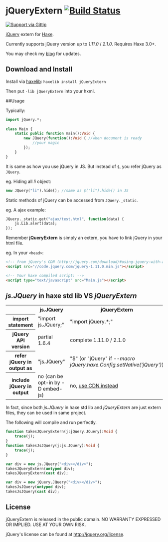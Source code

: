 # jQueryExtern [![Build Status](https://travis-ci.org/andyli/jQueryExternForHaxe.png?branch=master)](https://travis-ci.org/andyli/jQueryExternForHaxe)

[![Support via Gittip](https://rawgithub.com/twolfson/gittip-badge/0.2.1/dist/gittip.png)](https://www.gittip.com/AndyLi/)

[jQuery](http://jquery.com/) extern for [Haxe](http://haxe.org/).

Currently supports jQuery version up to *1.11.0* / *2.1.0*. Requires Haxe 3.0+.

You may check my [blog](http://blog.onthewings.net/) for updates.

## Download and Install

Install via [haxelib](http://haxe.org/doc/haxelib/using_haxelib):
`haxelib install jQueryExtern`

Then put `-lib jQueryExtern` into your hxml.

##Usage

Typically:
```haxe
import jQuery.*;
 
class Main {
	static public function main():Void {
		new JQuery(function():Void { //when document is ready
			//your magic
		});
	}
}
```
It is same as how you use jQuery in JS. But instead of `$`, you refer jQuery as `JQuery`.

eg. Hiding all *li* object:
```haxe
new JQuery("li").hide(); //same as $("li").hide() in JS
```

Static methods of jQuery can be accessed from `JQuery._static`.

eg. A ajax example:
```haxe
JQuery._static.get("ajax/test.html", function(data) {
	js.Lib.alert(data);
});
```
Remember **jQueryExtern** is simply an extern, you have to link jQuery in your html file.

eg. In your `<head>`:
```html
<!-- from jQuery's CDN (http://jquery.com/download/#using-jquery-with-a-cdn) -->
<script src="//code.jquery.com/jquery-1.11.0.min.js"></script>

<!-- Your haxe compiled script: -->
<script type="text/javascript" src="Main.js"></script>
```

## *js.JQuery* in haxe std lib VS *jQueryExtern*

<table>
	<tr>
		<td></td>
		<th scope="col">js.JQuery</th>
		<th scope="col">jQueryExtern</th>
	</tr>
	<tr>
		<th scope="row">import statement</th>
		<td>"import js.JQuery;"</td>
		<td>"import jQuery.*;"</td>
	</tr>
	<tr>
		<th scope="row">jQuery API version</th>
		<td>partial 1.6.4</td>
		<td>complete 1.11.0 / 2.1.0</td>
	</tr>
	<tr>
		<th scope="row">refer jQuery in output as</th>
		<td>"js.JQuery"</td>
		<td>"$" (or "jQuery" if <i>--macro jQuery.haxe.Config.setNative('jQuery')</i>)</td>
	</tr>
	<tr>
		<th scope="row">include jQuery in output</th>
		<td>no (can be opt-in by -D embed-js)</td>
		<td>no, <a href="http://jquery.com/download/#using-jquery-with-a-cdn" target="_blank">use CDN instead</a></td>
	</tr>
</table>

In fact, since both *js.JQuery* in haxe std lib and *jQueryExtern* are just extern files, they can be used in same project.

The following will compile and run perfectly.

```haxe
function takesJQueryExtern(j:jQuery.JQuery):Void {
	trace(j);
}
function takesJsJQuery(j:js.JQuery):Void {
	trace(j);
}

var div = new js.JQuery("<div></div>");
takesJQueryExtern(untyped div);
takesJQueryExtern(cast div);

var div = new jQuery.JQuery("<div></div>");
takesJsJQuery(untyped div);
takesJsJQuery(cast div);
```

## License

jQueryExtern is released in the public domain. NO WARRANTY EXPRESSED OR IMPLIED. USE AT YOUR OWN RISK.

jQuery's license can be found at http://jquery.org/license.
